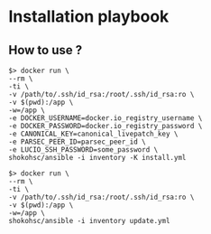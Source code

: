 # Installation playbook

## How to use ?

    $> docker run \
    --rm \
    -ti \
    -v /path/to/.ssh/id_rsa:/root/.ssh/id_rsa:ro \
    -v $(pwd):/app \
    -w=/app \
    -e DOCKER_USERNAME=docker.io_registry_username \
    -e DOCKER_PASSWORD=docker.io_registry_password \
    -e CANONICAL_KEY=canonical_livepatch_key \
    -e PARSEC_PEER_ID=parsec_peer_id \
    -e LUCIO_SSH_PASSWORD=some_password \
    shokohsc/ansible -i inventory -K install.yml

    $> docker run \
    --rm \
    -ti \
    -v /path/to/.ssh/id_rsa:/root/.ssh/id_rsa:ro \
    -v $(pwd):/app \
    -w=/app \
    shokohsc/ansible -i inventory update.yml
